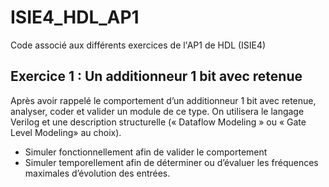 # ISIE4_HDL_AP1
Code associé aux différents exercices de l'AP1 de HDL (ISIE4)

## Exercice 1 : Un additionneur 1 bit avec retenue
Après avoir rappelé le comportement d’un additionneur 1 bit avec retenue, analyser, coder et valider un module de ce type. On utilisera le langage Verilog et une description structurelle
(« Dataflow Modeling » ou « Gate Level Modeling» au choix).
+ Simuler fonctionnellement afin de valider le comportement
+ Simuler temporellement afin de déterminer ou d’évaluer les fréquences maximales d’évolution des entrées.


